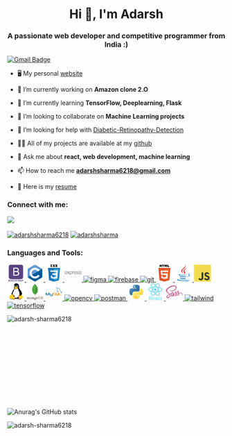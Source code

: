 <h1 align="center">Hi 👋, I'm Adarsh</h1>
<h3 align="center">A passionate web developer and competitive programmer from India :)</h3>

<!-- <p align="left"> <img src="https://komarev.com/ghpvc/?username=adarsh-sharma6218&label=Profile%20views&color=0e75b6&style=flat" alt="adarsh-sharma6218" /> </p> -->

[![Gmail Badge](https://img.shields.io/badge/-adarshsharma6218@gmail.com-c14438?style=flat-square&logo=Gmail&logoColor=white&link=mailto:matthew.h.strong@gmail.com)](mailto:adarshsharma6218@gmail.com)


- 🖥️ My personal [website](https://adarshsharma.ml/)

- 🔭 I’m currently working on **Amazon clone 2.O**

- 🌱 I’m currently learning **TensorFlow, Deeplearning, Flask**

- 👯 I’m looking to collaborate on **Machine Learning projects**

- 🤝 I’m looking for help with [Diabetic-Retinopathy-Detection](https://github.com/adarsh-sharma6218/Diabetic-Retinopathy-Detection)

- 👨‍💻 All of my projects are available at my [github](https://github.com/adarsh-sharma6218?tab=repositories)

- 💬 Ask me about **react, web development, machine learning**

- 📫 How to reach me **adarshsharma6218@gmail.com**

- 📄 Here is my [resume](https://github.com/adarsh-sharma6218/Resume/blob/master/Resume%4029july%202021.pdf)

<h3 align="left">Connect with me:</h3>
<p align="left">

<a href = "https://www.linkedin.com/in/adarsh-sharma6218?lipi=urn%3Ali%3Apage%3Ad_flagship3_profile_view_base_contact_details%3BhhVGZ4F8ToG%2FwDq2Yhbn%2FQ%3D%3D">
<img src= "https://img.shields.io/badge/Adarshsharma-0077B5?style=for-the-badge&logo=linkedin&logoColor=white"/>
</a>

 <a href="https://instagram.com/adarshsharma6218" target="blank"><img align="center" src="https://img.shields.io/badge/Instagram-E4405F?style=for-the-badge&logo=instagram&logoColor=white" alt="adarshsharma6218" /></a>
<a href="https://codeforces.com/profile/adarshsharma" target="blank"><img align="center" src="https://cdn.jsdelivr.net/npm/simple-icons@3.0.1/icons/codeforces.svg" alt="adarshsharma" height="30" width="40" /></a>

<!-- <a href="https://discord.com/channels/@me/825396333430177822" target="blank"><img align="center" src="https://raw.githubusercontent.com/rahuldkjain/github-profile-readme-generator/master/src/images/icons/Social/discord.svg" alt="AdarshSharma#0475" height="30" width="40" /></a> -->
</p>

<h3 align="left">Languages and Tools:</h3>
<p align="left"> <a href="https://getbootstrap.com" target="_blank"> <img src="https://raw.githubusercontent.com/devicons/devicon/master/icons/bootstrap/bootstrap-plain-wordmark.svg" alt="bootstrap" width="40" height="40"/> </a> <a href="https://www.cprogramming.com/" target="_blank"> <img src="https://raw.githubusercontent.com/devicons/devicon/master/icons/c/c-original.svg" alt="c" width="40" height="40"/> </a> <a href="https://www.w3schools.com/css/" target="_blank"> <img src="https://raw.githubusercontent.com/devicons/devicon/master/icons/css3/css3-original-wordmark.svg" alt="css3" width="40" height="40"/> </a> <a href="https://expressjs.com" target="_blank"> <img src="https://raw.githubusercontent.com/devicons/devicon/master/icons/express/express-original-wordmark.svg" alt="express" width="40" height="40"/> </a> <a href="https://www.figma.com/" target="_blank"> <img src="https://www.vectorlogo.zone/logos/figma/figma-icon.svg" alt="figma" width="40" height="40"/> </a> <a href="https://firebase.google.com/" target="_blank"> <img src="https://www.vectorlogo.zone/logos/firebase/firebase-icon.svg" alt="firebase" width="40" height="40"/> </a> <a href="https://git-scm.com/" target="_blank"> <img src="https://www.vectorlogo.zone/logos/git-scm/git-scm-icon.svg" alt="git" width="40" height="40"/> </a> <a href="https://www.w3.org/html/" target="_blank"> <img src="https://raw.githubusercontent.com/devicons/devicon/master/icons/html5/html5-original-wordmark.svg" alt="html5" width="40" height="40"/> </a> <a href="https://www.java.com" target="_blank"> <img src="https://raw.githubusercontent.com/devicons/devicon/master/icons/java/java-original.svg" alt="java" width="40" height="40"/> </a> <a href="https://developer.mozilla.org/en-US/docs/Web/JavaScript" target="_blank"> <img src="https://raw.githubusercontent.com/devicons/devicon/master/icons/javascript/javascript-original.svg" alt="javascript" width="40" height="40"/> </a> <a href="https://www.linux.org/" target="_blank"> <img src="https://raw.githubusercontent.com/devicons/devicon/master/icons/linux/linux-original.svg" alt="linux" width="40" height="40"/> </a> <a href="https://www.mongodb.com/" target="_blank"> <img src="https://raw.githubusercontent.com/devicons/devicon/master/icons/mongodb/mongodb-original-wordmark.svg" alt="mongodb" width="40" height="40"/> </a> <a href="https://www.mysql.com/" target="_blank"> <img src="https://raw.githubusercontent.com/devicons/devicon/master/icons/mysql/mysql-original-wordmark.svg" alt="mysql" width="40" height="40"/> </a> <a href="https://opencv.org/" target="_blank"> <img src="https://www.vectorlogo.zone/logos/opencv/opencv-icon.svg" alt="opencv" width="40" height="40"/> </a> <a href="https://postman.com" target="_blank"> <img src="https://www.vectorlogo.zone/logos/getpostman/getpostman-icon.svg" alt="postman" width="40" height="40"/> </a> <a href="https://www.python.org" target="_blank"> <img src="https://raw.githubusercontent.com/devicons/devicon/master/icons/python/python-original.svg" alt="python" width="40" height="40"/> </a> <a href="https://reactjs.org/" target="_blank"> <img src="https://raw.githubusercontent.com/devicons/devicon/master/icons/react/react-original-wordmark.svg" alt="react" width="40" height="40"/> </a> <a href="https://sass-lang.com" target="_blank"> <img src="https://raw.githubusercontent.com/devicons/devicon/master/icons/sass/sass-original.svg" alt="sass" width="40" height="40"/> </a> <a href="https://tailwindcss.com/" target="_blank"> <img src="https://www.vectorlogo.zone/logos/tailwindcss/tailwindcss-icon.svg" alt="tailwind" width="40" height="40"/> </a> <a href="https://www.tensorflow.org" target="_blank"> <img src="https://www.vectorlogo.zone/logos/tensorflow/tensorflow-icon.svg" alt="tensorflow" width="40" height="40"/> </a> </p>

<p style="display: flex">
  <img
    align="left"
    src="https://github-readme-stats.vercel.app/api/top-langs?username=adarsh-sharma6218&show_icons=true&locale=en&layout=compact&theme=yeblu"
    alt="adarsh-sharma6218"
    width="400"
    height="200"
  />
 
![Anurag's GitHub stats](https://github-readme-stats.vercel.app/api?username=adarsh-sharma6218&theme=yeblu&show_icons=true)
  
</p>
<p style="display: flex">
  <img
    align="center"
    src="https://github-readme-streak-stats.herokuapp.com/?user=adarsh-sharma6218&theme=yeblu"
    alt="adarsh-sharma6218"
  />
</p>





<!---
adarsh-sharma6218/adarsh-sharma6218 is a ✨ special ✨ repository because its `README.md` (this file) appears on your GitHub profile.
You can click the Preview link to take a look at your changes.
--->
